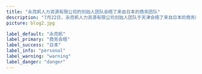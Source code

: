 ```yaml
---
title: "永亮帆人力资源有限公司的创始人团队会晤了来自日本的商务团队"
description: "7月22日，永亮帆人力资源有限公司创始人团队于天津会晤了来自日本的商务团队。双方就劳务派遣、留学等重要话题深入地交换了意见。"
picture: blog2.jpg

label_default: "永亮帆"
label_primary: "商务会晤"
label_success: "日本"
label_info: "personal"
label_warning: "warning"
label_danger: "danger"
---
```

